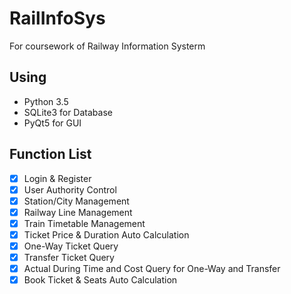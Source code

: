 # RailInfoSys
For coursework of Railway Information Systerm  

## Using
- Python 3.5
- SQLite3 for Database
- PyQt5 for GUI

## Function List  
- [x] Login & Register
- [x] User Authority Control
- [x] Station/City Management
- [x] Railway Line Management
- [x] Train Timetable Management
- [x] Ticket Price & Duration Auto Calculation
- [x] One-Way Ticket Query
- [x] Transfer Ticket Query
- [x] Actual During Time and Cost Query for One-Way and Transfer
- [x] Book Ticket & Seats Auto Calculation